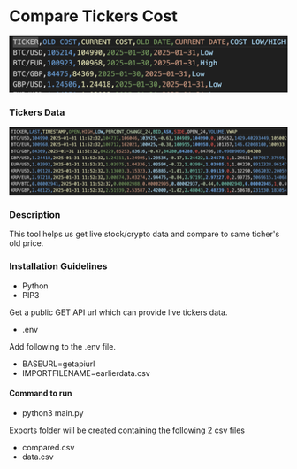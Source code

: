 # Compare Tickers Cost


<img src='./images/tickers_compared_cost.png' width="1000">


### Tickers Data

<img src='./images/tickers_data.jpg' width="1000">



### Description

This tool helps us get live stock/crypto data and compare to same ticher's old price.


### Installation Guidelines
* Python
* PIP3

Get a public GET API url which can provide live tickers data.
* .env

Add following to the .env file.
* BASEURL=getapiurl
* IMPORTFILENAME=earlierdata.csv

#### Command to run
* python3 main.py

Exports folder will be created containing the following 2 csv files
* compared.csv
* data.csv